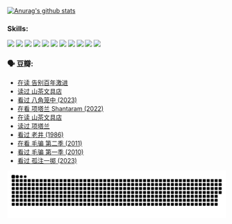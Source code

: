 
[![Anurag's github stats](https://github-readme-stats.vercel.app/api?username=w940853815)](https://github.com/anuraghazra/github-readme-stats)

### Skills:

<code><img height="32" src="https://cdn.jsdelivr.net/npm/simple-icons@v5/icons/python.svg"></code>
<code><img height="32" src="https://cdn.jsdelivr.net/npm/simple-icons@v5/icons/javascript.svg"></code>
<code><img height="32" src="https://cdn.jsdelivr.net/npm/simple-icons@v5/icons/django.svg"></code>
<code><img height="32" src="https://cdn.jsdelivr.net/npm/simple-icons@v5/icons/flask.svg"></code>
<code><img height="32" src="https://cdn.jsdelivr.net/npm/simple-icons@v5/icons/vuetify.svg"></code>
<code><img height="32" src="https://cdn.jsdelivr.net/npm/simple-icons@v5/icons/git.svg"></code>
<code><img height="32" src="https://cdn.jsdelivr.net/npm/simple-icons@v5/icons/docker.svg"></code>
<code><img height="32" src="https://cdn.jsdelivr.net/npm/simple-icons@v5/icons/postgresql.svg"></code>
<code><img height="32" src="https://cdn.jsdelivr.net/npm/simple-icons@v5/icons/elasticsearch.svg"></code>
<code><img height="32" src="https://cdn.jsdelivr.net/npm/simple-icons@v5/icons/macos.svg"></code>
<code><img height="32" src="https://cdn.jsdelivr.net/npm/simple-icons@v5/icons/linux.svg"></code>

### 🗣 豆瓣:

<!-- DOUBAN-ACTIVITIES:START -->
- [在读 告别百年激进](https://www.douban.com/people/136069238/status/4374953075/?_i=94988624)
- [读过 山茶文具店](https://www.douban.com/people/136069238/status/4374952154/?_i=94988624)
- [看过 八角笼中‎ (2023)](https://www.douban.com/people/136069238/status/4367541707/?_i=94988624)
- [在看 项塔兰 Shantaram‎ (2022)](https://www.douban.com/people/136069238/status/4365497032/?_i=94988624)
- [在读 山茶文具店](https://www.douban.com/people/136069238/status/4364620725/?_i=94988624)
- [读过 项塔兰](https://www.douban.com/people/136069238/status/4364620288/?_i=94988624)
- [看过 老井‎ (1986)](https://www.douban.com/people/136069238/status/4362366672/?_i=94988624)
- [在看 毛骗 第二季‎ (2011)](https://www.douban.com/people/136069238/status/4355752869/?_i=94988624)
- [看过 毛骗 第一季‎ (2010)](https://www.douban.com/people/136069238/status/4355752667/?_i=94988624)
- [看过 孤注一掷‎ (2023)](https://www.douban.com/people/136069238/status/4354774568/?_i=94988624)
<!-- DOUBAN-ACTIVITIES:END -->


![Snake animation](https://raw.githubusercontent.com/w940853815/w940853815/output/github-contribution-grid-snake.svg)

<!--
**w940853815/w940853815** is a ✨ _special_ ✨ repository because its `README.md` (this file) appears on your GitHub profile.

Here are some ideas to get you started:

- 🔭 I’m currently working on ...
- 🌱 I’m currently learning ...
- 👯 I’m looking to collaborate on ...
- 🤔 I’m looking for help with ...
- 💬 Ask me about ...
- 📫 How to reach me: ...
- 😄 Pronouns: ...
- ⚡ Fun fact: ...
-->
